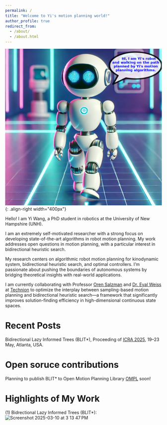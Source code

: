 ```yaml
---
permalink: /
title: "Welcome to Yi's motion planning world!"
author_profile: true
redirect_from: 
  - /about/
  - /about.html
---
```


![Illustration of combining vision and language modalities](/images/funny.png){: .align-right width="400px"}

Hello! I am Yi Wang, a PhD student in robotics at the University of New Hampshire (UNH). 

I am an extremely self-motivated researcher with a strong focus on developing state-of-the-art algorithms in robot motion planning. My work addresses open questions in motion planning, with a particular interest in bidirectional heuristic search. 

My research centers on algorithmic robot motion planning for kinodynamic system, bidirectional heuristic search, and optimal controllers. I’m passionate about pushing the boundaries of autonomous systems by bridging theoretical insights with real-world applications.

I am currently collaborating with Professor [Oren Salzman](https://orensalzman.com/) and [Dr. Eyal Weiss](https://sites.google.com/view/eyal-weiss) at [Technion](https://www.technion.ac.il/en/) to optimize the interplay between sampling-based motion planning and bidirectional heuristic search—a framework that significantly improves solution-finding efficiency in high-dimensional continuous state spaces.


Recent Posts
======
Bidirectional Lazy Informed Trees (BLIT*), Proceeding of [ICRA 2025](https://2025.ieee-icra.org/), 19–23 May, Atlanta, USA.

Open soruce contributions
======
Planning to publish BLIT* to Open Motion Planning Library [OMPL](https://ompl.kavrakilab.org/) soon!

Highlights of My Work
======
(1) Bidrectional Lazy Informed Trees (BLIT*):
<img width="1104" alt="Screenshot 2025-03-10 at 3 13 47 PM" src="https://github.com/user-attachments/assets/7134f03f-e8e3-4d7e-8c77-be5a06cf4521" />







